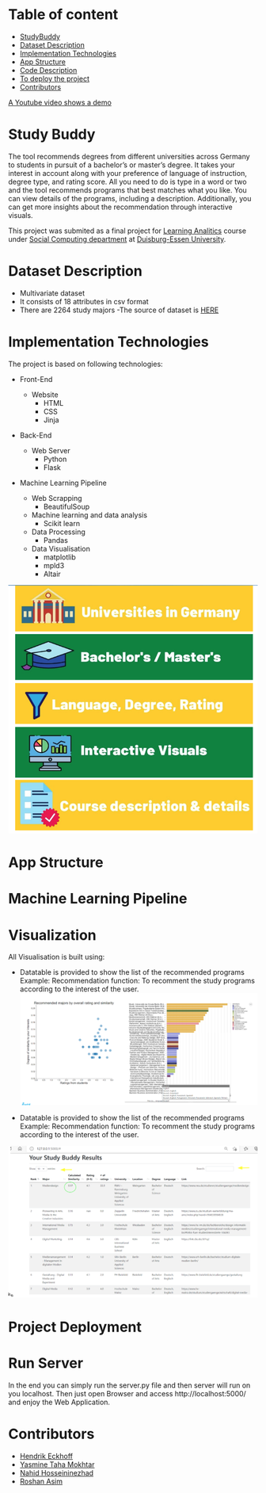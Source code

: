 # Table of content
- [StudyBuddy](https://github.com/roshan95/Study-Buddy#study-buddy)
- [Dataset Description](https://github.com/roshan95/Study-Buddy#dataset-description)
- [Implementation Technologies](https://github.com/roshan95/Study-Buddy#implementation-technologies)
- [App Structure](https://github.com/roshan95/Study-Buddy#app-structure)
- [Code Description]()
- [To deploy the project]()
- [Contributors]()

[A Youtube video shows a demo]()
# Study Buddy
The tool recommends degrees from different universities across Germany to students in pursuit of a bachelor’s or master’s degree. It takes your interest in account along with your preference of language of instruction, degree type, and rating score. All you need to do is type in a word or two and the tool recommends programs that best matches what you like. You can view details of the programs, including a description. Additionally, you can get more insights about the recommendation through interactive visuals.

This project was submited as a final project for  [Learning Analitics](https://www.uni-due.de/soco/teaching/overview.php) course under [Social Computing department](https://www.uni-due.de/soco/) at [Duisburg-Essen University](https://www.uni-due.de).
# Dataset Description
- Multivariate dataset
- It consists of 18 attributes in csv format
- There are 2264 study majors
-The source of dataset is [HERE](https://studycheck.de)
# Implementation Technologies
The project is based on following technologies:
- Front-End
  - Website
    - HTML
    - CSS
    - Jinja

- Back-End
  - Web Server
    - Python
    - Flask

- Machine Learning Pipeline
  - Web Scrapping
    - BeautifulSoup
  - Machine learning and data analysis
    - Scikit learn
  - Data Processing
    - Pandas
  - Data Visualisation
    - matplotlib
    - mpld3
    - Altair

![image](/assets/images/description2.png)
# App Structure
# Machine Learning Pipeline
# Visualization
All Visualisation is built using:

- Datatable is provided to show the list of the recommended programs
Example: Recommendation function: To recomment the study programs according to the interest of the user.
![image](/assets/images/graphs1.png)

- Datatable is provided to show the list of the recommended programs
Example: Recommendation function: To recomment the study programs according to the interest of the user.

![image](/assets/images/graphs2.png)
# Project Deployment
# Run Server
In the end you can simply run the server.py file and then server will run on you localhost. Then just open Browser and access http://localhost:5000/ and enjoy the Web Application.
# Contributors
- [Hendrik Eckhoff]()
- [Yasmine Taha Mokhtar]() 
- [Nahid Hosseininezhad]() 
- [Roshan Asim]()

